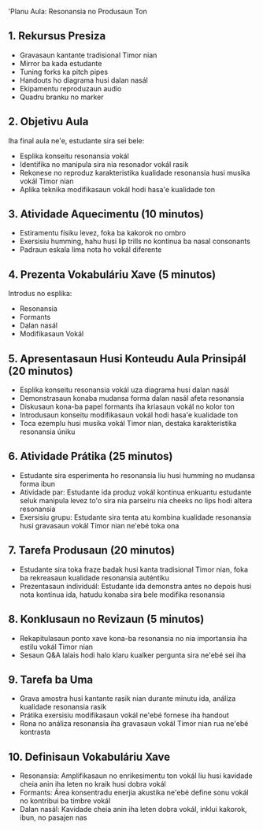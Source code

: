 'Planu Aula: Resonansia no Produsaun Ton

## 1. Rekursus Presiza

- Gravasaun kantante tradisional Timor nian
- Mirror ba kada estudante
- Tuning forks ka pitch pipes
- Handouts ho diagrama husi dalan nasál
- Ekipamentu reproduzaun audio
- Quadru branku no marker

## 2. Objetivu Aula

Iha final aula ne'e, estudante sira sei bele:
- Esplika konseitu resonansia vokál
- Identifika no manipula sira nia resonador vokál rasik
- Rekonese no reproduz karakteristika kualidade resonansia husi musika vokál Timor nian
- Aplika teknika modifikasaun vokál hodi hasa'e kualidade ton

## 3. Atividade Aquecimentu (10 minutos)

- Estiramentu físiku levez, foka ba kakorok no ombro
- Exersisiu humming, hahu husi lip trills no kontinua ba nasal consonants
- Padraun eskala lima nota ho vokál diferente

## 4. Prezenta Vokabuláriu Xave (5 minutos)

Introdus no esplika:
- Resonansia
- Formants
- Dalan nasál
- Modifikasaun Vokál

## 5. Apresentasaun Husi Konteudu Aula Prinsipál (20 minutos)

- Esplika konseitu resonansia vokál uza diagrama husi dalan nasál
- Demonstrasaun konaba mudansa forma dalan nasál afeta resonansia
- Diskusaun kona-ba papel formants iha kriasaun vokál no kolor ton
- Introdusaun konseitu modifikasaun vokál hodi hasa'e kualidade ton
- Toca ezemplu husi musika vokál Timor nian, destaka karakteristika resonansia úniku

## 6. Atividade Prátika (25 minutos)

- Estudante sira esperimenta ho resonansia liu husi humming no mudansa forma ibun
- Atividade par: Estudante ida produz vokál kontinua enkuantu estudante seluk manipula levez to'o sira nia parseiru nia cheeks no lips hodi altera resonansia
- Exersisiu grupu: Estudante sira tenta atu kombina kualidade resonansia husi gravasaun vokál Timor nian ne'ebé toka ona

## 7. Tarefa Produsaun (20 minutos)

- Estudante sira toka fraze badak husi kanta tradisional Timor nian, foka ba rekreasaun kualidade resonansia auténtiku
- Prezentasaun individuál: Estudante ida demonstra antes no depois husi nota kontinua ida, hatudu konaba sira bele modifika resonansia

## 8. Konklusaun no Revizaun (5 minutos)

- Rekapitulasaun ponto xave kona-ba resonansia no nia importansia iha estilu vokál Timor nian
- Sesaun Q&A lalais hodi halo klaru kualker pergunta sira ne'ebé sei iha

## 9. Tarefa ba Uma

- Grava amostra husi kantante rasik nian durante minutu ida, análiza kualidade resonansia rasik
- Prátika exersisiu modifikasaun vokál ne'ebé fornese iha handout
- Rona no análiza resonansia iha gravasaun vokál Timor nian rua ne'ebé kontrasta

## 10. Definisaun Vokabuláriu Xave

- Resonansia: Amplifikasaun no enrikesimentu ton vokál liu husi kavidade cheia anin iha leten no kraik husi dobra vokál
- Formants: Área konsentradu enerjia akustika ne'ebé define sonu vokál no kontribui ba timbre vokál
- Dalan nasál: Kavidade cheia anin iha leten dobra vokál, inklui kakorok, ibun, no pasajen nas